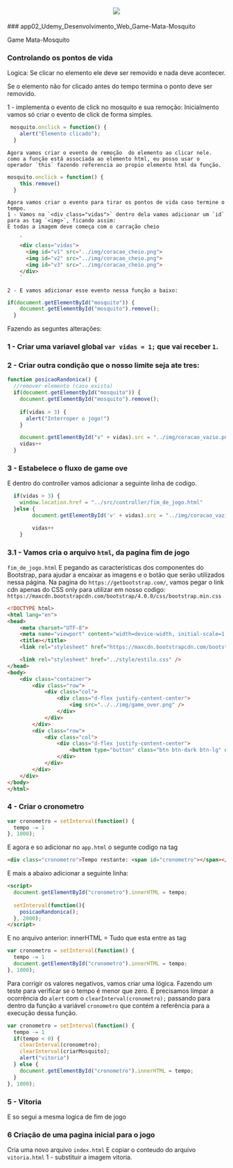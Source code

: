 <h1 align="center">
    <img src=".mg/img_do_jogo.png" />
</h1>
### app02_Udemy_Desenvolvimento_Web_Game-Mata-Mosquito

Game Mata-Mosquito


### Controlando os pontos de vida
Logica:
Se clicar no elemento ele deve ser removido e nada deve acontecer.

Se o elemento não for clicado antes do tempo termina o ponto deve ser removido.

1 - implementa o evento de click no mosquito e sua remoção:
    Inicialmento vamos só criar o evento de click de forma simples.
```js
 mosquito.onclick = function() {
    alert("Elemento clicado");
  }
```
    Agora vamos criar o evento de remoção  do elemento ao clicar nele.
    como a função está associada ao elemento html, eu posso usar o operador `this` fazendo referencia ao propio elemento html da função.
```js
mosquito.onclick = function() {
    this.remove()
  }
```

    Agora vamos criar o evento para tirar os pontos de vida caso termine o tempo.
    1 - Vamos na `<div class="vidas">` dentro dela vamos adicionar um `id` para as tag `<img>`, ficando assim:
    E todas a imagem deve começa com o carração cheio
```html
    `
    <div class="vidas">
      <img id="v1" src="../img/coracao_cheio.png">
      <img id="v2" src="../img/coracao_cheio.png">
      <img id="v3" src="../img/coracao_cheio.png">
    </div>
    `
```
    2 - E vamos adicionar esse evento nessa função a baixo: 
```js
if(document.getElementById("mosquito")) {
    document.getElementById("mosquito").remove();
  }
```
Fazendo as seguntes alterações:
### 1 - Criar uma variavel global `var vidas = 1;` que vai receber `1`.

 ### 2 - Criar outra condição que o nosso limite seja ate tres:

```js
function posicaoRandonica() {
  //remover elemento (caso exista)
  if(document.getElementById("mosquito")) {
    document.getElementById("mosquito").remove();
    
    if(vidas > 3) {
      alert("Interroper o jogo!")
    }

    document.getElementById("v" + vidas).src = "../img/coracao_vazio.png";
    vidas++
  }
```

### 3 - Estabelece o fluxo de game ove

E dentro do controller vamos adicionar a seguinte linha de codigo. 
```js
  if(vidas > 3) {
    window.location.href = "../src/controller/fim_de_jogo.html"
  }else {
		document.getElementById('v' + vidas).src = "../img/coracao_vazio.png"

		vidas++
	}
```
### 3.1 - Vamos cria o arquivo `html`, da pagina fim de jogo
`fim_de_jogo.html`
E pegando as características dos componentes do Bootstrap, para ajudar a encaixar as imagens e o botão que serão utilizados nessa página.
Na pagina do `https://getbootstrap.com/`, vamos pegar o link cdn apenas do CSS only para utilizar em nosso codigo:
`https://maxcdn.bootstrapcdn.com/bootstrap/4.0.0/css/bootstrap.min.css`
```html
<!DOCTYPE html>
<html lang="en">
<head>
    <meta charset="UTF-8">
    <meta name="viewport" content="width=device-width, initial-scale=1.0">
    <title></title>
    <link rel="stylesheet" href="https://maxcdn.bootstrapcdn.com/bootstrap/4.0.0/css/bootstrap.min.css" integrity="sha384-Gn5384xqQ1aoWXA+058RXPxPg6fy4IWvTNh0E263XmFcJlSAwiGgFAW/dAiS6JXm" crossorigin="anonymous">

	<link rel="stylesheet" href="../style/estilo.css" />
</head>
<body>
    <div class="container">
        <div class="row">
            <div class="col">
                <div class="d-flex justify-content-center">
                    <img src="../../img/game_over.png" />
                </div>
            </div>
        </div>
        <div class="row">
            <div class="col">
                <div class="d-flex justify-content-center">
                    <button type="button" class="btn btn-dark btn-lg" onclick="window.location.href = '../app.html' ">Reiniciar</button>
                </div>
            </div>
        </div>
    </div>    
</body>
</html>
```

### 4 - Criar o cronometro
```js
var cronometro = setInterval(function() {
  tempo -= 1
}, 1000);
```
E agora e so adicionar no `app.html` o segunte codigo na tag
```html
<div class="cronometro">Tempo restante: <span id="cronometro"></span></div>
```
E mais a abaixo adicionar a seguinte linha:
```html
<script>
  document.getElementById("cronometro").innerHTML = tempo;
    
  setInterval(function(){
    posicaoRandonica();      
  }, 2000);
</script>
```
E no arquivo anterior:
innerHTML = Tudo que esta entre as tag
```js
var cronometro = setInterval(function() {
  tempo -= 1
  document.getElementById("cronometro").innerHTML = tempo;
}, 1000);
```
Para corrigir os valores negativos, vamos criar uma lógica.
Fazendo um teste para verificar se o tempo é menor que zero.
E precisamos limpar a ocorrência do `alert` com o `clearInterval(cronometro);` passando para dentro da função a variável `cronometro` que contém a referência para a execução dessa função.
```js
var cronometro = setInterval(function() {
  tempo -= 1
  if(tempo < 0) {
    clearInterval(cronometro);
    clearInterval(criarMosquito);
    alert("vitoria")
  } else {
    document.getElementById("cronometro").innerHTML = tempo;
  }
}, 1000);
```

### 5 - Vitoria
E so segui a mesma logica de fim de jogo

### 6 Criação de uma pagina inicial para o jogo
Cria uma novo arquivo `index.html`
E copiar o conteudo do arquivo `vitoria.html`
1 - substituir a imagem vitoria.
